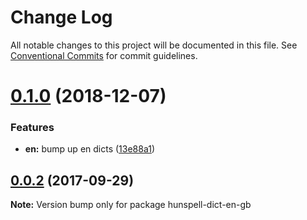 # Change Log

All notable changes to this project will be documented in this file.
See [Conventional Commits](https://conventionalcommits.org) for commit guidelines.

# [0.1.0](https://github.com/kwonoj/hunspell-dict/compare/v0.0.3...v0.1.0) (2018-12-07)


### Features

* **en:** bump up en dicts ([13e88a1](https://github.com/kwonoj/hunspell-dict/commit/13e88a1))





<a name="0.0.2"></a>
## [0.0.2](https://github.com/kwonoj/hunspell-dict/compare/v0.0.1...v0.0.2) (2017-09-29)




**Note:** Version bump only for package hunspell-dict-en-gb
